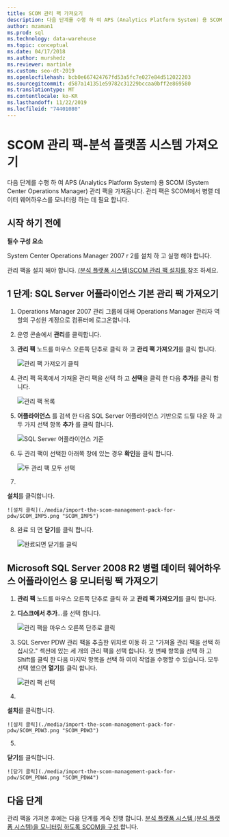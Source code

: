 ```yaml
---
title: SCOM 관리 팩 가져오기
description: 다음 단계를 수행 하 여 APS (Analytics Platform System) 용 SCOM (System Center Operations Manager) 관리 팩을 가져옵니다. 관리 팩은 SCOM에서 병렬 데이터 웨어하우스를 모니터링 하는 데 필요 합니다.
author: mzaman1
ms.prod: sql
ms.technology: data-warehouse
ms.topic: conceptual
ms.date: 04/17/2018
ms.author: murshedz
ms.reviewer: martinle
ms.custom: seo-dt-2019
ms.openlocfilehash: bcb0e667424767fd53a5fc7e027e84d512022203
ms.sourcegitcommit: d587a141351e59782c31229bccaa0bff2e869580
ms.translationtype: MT
ms.contentlocale: ko-KR
ms.lasthandoff: 11/22/2019
ms.locfileid: "74401080"
---
```

# <a name="import-the-scom-management-pack---analytics-platform-system"></a>SCOM 관리 팩-분석 플랫폼 시스템 가져오기
다음 단계를 수행 하 여 APS (Analytics Platform System) 용 SCOM (System Center Operations Manager) 관리 팩을 가져옵니다. 관리 팩은 SCOM에서 병렬 데이터 웨어하우스를 모니터링 하는 데 필요 합니다. 
  
## <a name="BeforeBegin"></a>시작 하기 전에  
**필수 구성 요소**  
  
System Center Operations Manager 2007 r 2를 설치 하 고 실행 해야 합니다.  
  
관리 팩을 설치 해야 합니다. [&#40;분석 플랫폼 시스템&#41;SCOM 관리 팩 설치를 ](install-the-scom-management-packs.md)참조 하세요.  
  
## <a name="Step1"></a>1 단계: SQL Server 어플라이언스 기본 관리 팩 가져오기  
  
1.  Operations Manager 2007 관리 그룹에 대해 Operations Manager 관리자 역할의 구성원 계정으로 컴퓨터에 로그온합니다.  
  
2.  운영 콘솔에서 **관리**를 클릭합니다.  
  
3.  **관리 팩** 노드를 마우스 오른쪽 단추로 클릭 하 고 **관리 팩 가져오기**를 클릭 합니다.  
  
    ![관리 팩 가져오기 클릭](./media/import-the-scom-management-pack-for-pdw/SCOM_IMP.png "SCOM_IMP")  
  
4.  관리 팩 목록에서 가져올 관리 팩을 선택 하 고 **선택**을 클릭 한 다음 **추가**를 클릭 합니다.  
  
    ![관리 팩 목록](./media/import-the-scom-management-pack-for-pdw/SCOM_IMP2.png "SCOM_IMP2")  
  
5.  **어플라이언스** 를 검색 한 다음 SQL Server 어플라이언스 기반으로 드릴 다운 하 고 두 가지 선택 항목 **추가** 를 클릭 합니다.  
  
    ![SQL Server 어플라이언스 기준](./media/import-the-scom-management-pack-for-pdw/SCOM_IMP3.png "SCOM_IMP3")  
  
6.  두 관리 팩이 선택한 아래쪽 창에 있는 경우 **확인**을 클릭 합니다.  
  
    ![두 관리 팩 모두 선택](./media/import-the-scom-management-pack-for-pdw/SCOM_IMP4.png "SCOM_IMP4")  
  
7.  
  **설치**를 클릭합니다.  
  
    ![설치 클릭](./media/import-the-scom-management-pack-for-pdw/SCOM_IMP5.png "SCOM_IMP5")  
  
8.  완료 되 면 **닫기**를 클릭 합니다.  
  
    ![완료되면 닫기를 클릭](./media/import-the-scom-management-pack-for-pdw/SCOM_IMP6.png "SCOM_IMP6")  
  
## <a name="Step2"></a>Microsoft SQL Server 2008 R2 병렬 데이터 웨어하우스 어플라이언스 용 모니터링 팩 가져오기  
  
1.  **관리 팩** 노드를 마우스 오른쪽 단추로 클릭 하 고 **관리 팩 가져오기**를 클릭 합니다.  
  
2.  **디스크에서 추가**...를 선택 합니다.  
  
    ![관리 팩을 마우스 오른쪽 단추로 클릭](./media/import-the-scom-management-pack-for-pdw/SCOM_PDW.png "SCOM_PDW")  
  
3.  SQL Server PDW 관리 팩을 추출한 위치로 이동 하 고 "가져올 관리 팩을 선택 하십시오." 섹션에 있는 세 개의 관리 팩을 선택 합니다. 첫 번째 항목을 선택 하 고 Shift를 클릭 한 다음 마지막 항목을 선택 하 여이 작업을 수행할 수 있습니다. 모두 선택 했으면 **열기**를 클릭 합니다.  
  
    ![관리 팩 선택](./media/import-the-scom-management-pack-for-pdw/SCOM_PDW2.png "SCOM_PDW2")  
  
4.  
  **설치**를 클릭합니다.  
  
    ![설치 클릭](./media/import-the-scom-management-pack-for-pdw/SCOM_PDW3.png "SCOM_PDW3")  
  
5.  
  **닫기**를 클릭합니다.  
  
    ![닫기 클릭](./media/import-the-scom-management-pack-for-pdw/SCOM_PDW4.png "SCOM_PDW4")  
  
## <a name="next-step"></a>다음 단계  
관리 팩을 가져온 후에는 다음 단계를 계속 진행 합니다. [분석 플랫폼 시스템 &#40;분석 플랫폼 시스템&#41;을 모니터링 하도록 SCOM을 구성 ](configure-scom-to-monitor-analytics-platform-system.md)합니다.  
  
<!-- MISSING LINKS ## See Also  
[Common Metadata Query Examples &#40;SQL Server PDW&#41;](../sqlpdw/common-metadata-query-examples-sql-server-pdw.md)  -->  
  
